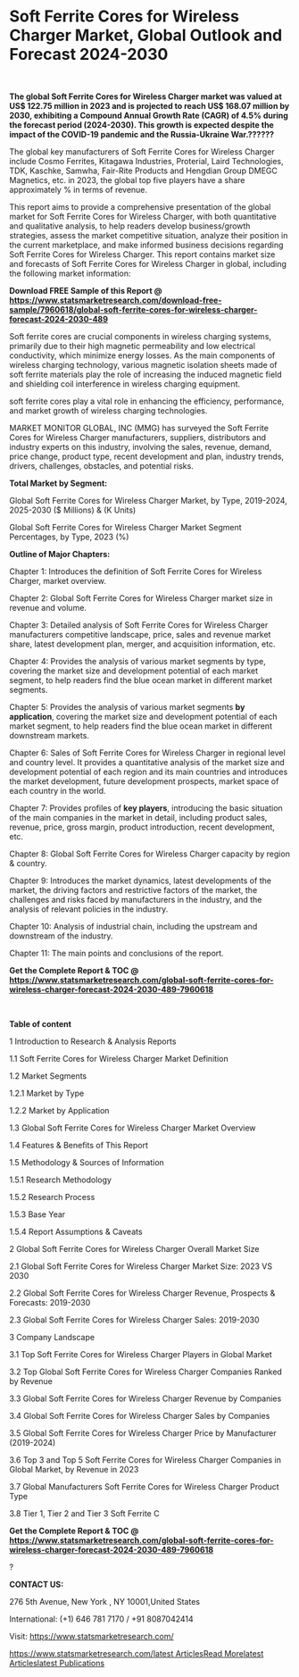 <h1>Soft Ferrite Cores for Wireless Charger Market, Global Outlook and Forecast 2024-2030</h1><br/><p><strong>The global Soft Ferrite Cores for Wireless Charger market was valued at US$ 122.75 million in 2023 and is projected to reach US$ 168.07 million by 2030, exhibiting a Compound Annual Growth Rate (<strong>CAGR</strong>) of 4.5% during the forecast period (2024-2030). This growth is expected despite the impact of the COVID-19 pandemic and the Russia-Ukraine War.??????</strong></p>
 
 
 
 <p>The global key manufacturers of Soft Ferrite Cores for Wireless Charger include Cosmo Ferrites, Kitagawa Industries, Proterial, Laird Technologies, TDK, Kaschke, Samwha, Fair-Rite Products and Hengdian Group DMEGC Magnetics, etc. in 2023, the global top five players have a share approximately % in terms of revenue.</p>
 
 
 
 <p>This report aims to provide a comprehensive presentation of the global market for Soft Ferrite Cores for Wireless Charger, with both quantitative and qualitative analysis, to help readers develop business/growth strategies, assess the market competitive situation, analyze their position in the current marketplace, and make informed business decisions regarding Soft Ferrite Cores for Wireless Charger. This report contains market size and forecasts of Soft Ferrite Cores for Wireless Charger in global, including the following market information:</p>
 
 
 
 <p><strong>Download FREE Sample of this Report @ <a href="https://www.statsmarketresearch.com/download-free-sample/7960618/global-soft-ferrite-cores-for-wireless-charger-forecast-2024-2030-489">https://www.statsmarketresearch.com/download-free-sample/7960618/global-soft-ferrite-cores-for-wireless-charger-forecast-2024-2030-489</a></strong></p>
 
 
 
 <p>Soft ferrite cores are crucial components in wireless charging systems, primarily due to their high magnetic permeability and low electrical conductivity, which minimize energy losses. As the main components of wireless charging technology, various magnetic isolation sheets made of soft ferrite materials play the role of increasing the induced magnetic field and shielding coil interference in wireless charging equipment.</p>
 
 
 
 <p>soft ferrite cores play a vital role in enhancing the efficiency, performance, and market growth of wireless charging technologies.</p>
 
 
 
 <p>MARKET MONITOR GLOBAL, INC (MMG) has surveyed the Soft Ferrite Cores for Wireless Charger manufacturers, suppliers, distributors and industry experts on this industry, involving the sales, revenue, demand, price change, product type, recent development and plan, industry trends, drivers, challenges, obstacles, and potential risks.</p>
 
 
 
 <p><strong>Total Market by Segment:</strong></p>
 
 
 
 <p>Global Soft Ferrite Cores for Wireless Charger Market, by Type, 2019-2024, 2025-2030 ($ Millions) & (K Units)</p>
 
 
 
 <p>Global Soft Ferrite Cores for Wireless Charger Market Segment Percentages, by Type, 2023 (%)</p>
 
 
 
 <p><strong>Outline of Major Chapters:</strong></p>
 
 
 
 <p>Chapter 1: Introduces the definition of Soft Ferrite Cores for Wireless Charger, market overview.</p>
 
 
 
 <p>Chapter 2: Global Soft Ferrite Cores for Wireless Charger market size in revenue and volume.</p>
 
 
 
 <p>Chapter 3: Detailed analysis of Soft Ferrite Cores for Wireless Charger manufacturers competitive landscape, price, sales and revenue market share, latest development plan, merger, and acquisition information, etc.</p>
 
 
 
 <p>Chapter 4: Provides the analysis of various market segments by type, covering the market size and development potential of each market segment, to help readers find the blue ocean market in different market segments.</p>
 
 
 
 <p>Chapter 5: Provides the analysis of various market segments <strong>by application</strong>, covering the market size and development potential of each market segment, to help readers find the blue ocean market in different downstream markets.</p>
 
 
 
 <p>Chapter 6: Sales of Soft Ferrite Cores for Wireless Charger in regional level and country level. It provides a quantitative analysis of the market size and development potential of each region and its main countries and introduces the market development, future development prospects, market space of each country in the world.</p>
 
 
 
 <p>Chapter 7: Provides profiles of <strong>key players</strong>, introducing the basic situation of the main companies in the market in detail, including product sales, revenue, price, gross margin, product introduction, recent development, etc.</p>
 
 
 
 <p>Chapter 8: Global Soft Ferrite Cores for Wireless Charger capacity by region & country.</p>
 
 
 
 <p>Chapter 9: Introduces the market dynamics, latest developments of the market, the driving factors and restrictive factors of the market, the challenges and risks faced by manufacturers in the industry, and the analysis of relevant policies in the industry.</p>
 
 
 
 <p>Chapter 10: Analysis of industrial chain, including the upstream and downstream of the industry.</p>
 
 
 
 <p>Chapter 11: The main points and conclusions of the report.</p>
 
 
 
 <div><b>Get the Complete Report & TOC @ <a href="https://www.statsmarketresearch.com/global-soft-ferrite-cores-for-wireless-charger-forecast-2024-2030-489-7960618">https://www.statsmarketresearch.com/global-soft-ferrite-cores-for-wireless-charger-forecast-2024-2030-489-7960618</a></b></div>
 
 
 
 <p><br />
 
 <b>Table of content</b></p>
 
 
 
 <p>1 Introduction to Research & Analysis Reports<br />
 
 1.1 Soft Ferrite Cores for Wireless Charger Market Definition<br />
 
 1.2 Market Segments<br />
 
 1.2.1 Market by Type<br />
 
 1.2.2 Market by Application<br />
 
 1.3 Global Soft Ferrite Cores for Wireless Charger Market Overview<br />
 
 1.4 Features & Benefits of This Report<br />
 
 1.5 Methodology & Sources of Information<br />
 
 1.5.1 Research Methodology<br />
 
 1.5.2 Research Process<br />
 
 1.5.3 Base Year<br />
 
 1.5.4 Report Assumptions & Caveats<br />
 
 2 Global Soft Ferrite Cores for Wireless Charger Overall Market Size<br />
 
 2.1 Global Soft Ferrite Cores for Wireless Charger Market Size: 2023 VS 2030<br />
 
 2.2 Global Soft Ferrite Cores for Wireless Charger Revenue, Prospects & Forecasts: 2019-2030<br />
 
 2.3 Global Soft Ferrite Cores for Wireless Charger Sales: 2019-2030<br />
 
 3 Company Landscape<br />
 
 3.1 Top Soft Ferrite Cores for Wireless Charger Players in Global Market<br />
 
 3.2 Top Global Soft Ferrite Cores for Wireless Charger Companies Ranked by Revenue<br />
 
 3.3 Global Soft Ferrite Cores for Wireless Charger Revenue by Companies<br />
 
 3.4 Global Soft Ferrite Cores for Wireless Charger Sales by Companies<br />
 
 3.5 Global Soft Ferrite Cores for Wireless Charger Price by Manufacturer (2019-2024)<br />
 
 3.6 Top 3 and Top 5 Soft Ferrite Cores for Wireless Charger Companies in Global Market, by Revenue in 2023<br />
 
 3.7 Global Manufacturers Soft Ferrite Cores for Wireless Charger Product Type<br />
 
 3.8 Tier 1, Tier 2 and Tier 3 Soft Ferrite C</p>
 
 
 
 <div><b>Get the Complete Report & TOC @ <a href="https://www.statsmarketresearch.com/global-soft-ferrite-cores-for-wireless-charger-forecast-2024-2030-489-7960618">https://www.statsmarketresearch.com/global-soft-ferrite-cores-for-wireless-charger-forecast-2024-2030-489-7960618</a></b></div>
 
 
 
 <p>? </p>
 
 
 
 <p><b>CONTACT US:</b><br />
 
 276 5th Avenue, New York , NY 10001,United States<br />
 
 International: (+1) 646 781 7170 / +91 8087042414<br />
 
 Visit: <a href="https://www.statsmarketresearch.com/">https://www.statsmarketresearch.com/</a><br />
 
 <a href="https://gyeongbokgung.com">https://www.statsmarketresearch.com/</a><a href="https://hallyeomaritime.com">latest Articles</a><a href="https://jingwansa.com">Read More</a><a href="https://nguoiviet.jp/">latest Articles</a><a href="https://www.intelmarketresearch.com/">latest Publications</a></p>